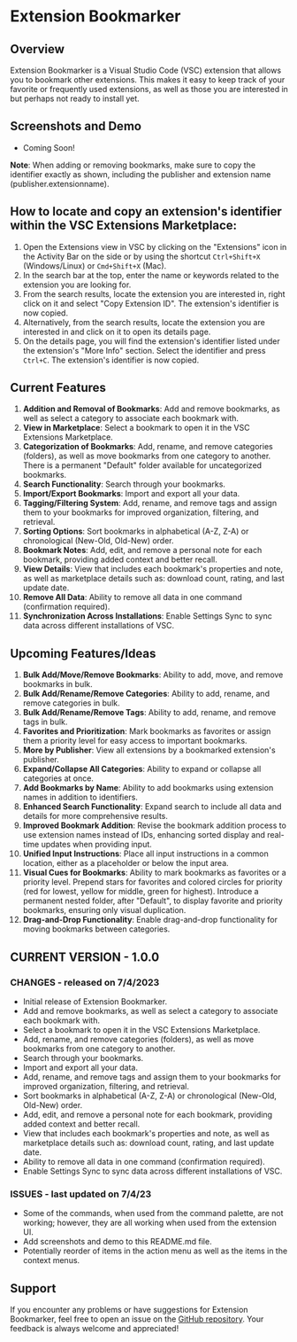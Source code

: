 Extension Bookmarker
====================

Overview
--------

Extension Bookmarker is a Visual Studio Code (VSC) extension that allows you to bookmark other extensions. This makes it easy to keep track of your favorite or frequently used extensions, as well as those you are interested in but perhaps not ready to install yet.

Screenshots and Demo
-----------------
- Coming Soon!

**Note**: When adding or removing bookmarks, make sure to copy the identifier exactly as shown, including the publisher and extension name (publisher.extensionname).

How to locate and copy an extension's identifier within the VSC Extensions Marketplace:
-------------------------------------------------------------------------------------------
1. Open the Extensions view in VSC by clicking on the "Extensions" icon in the Activity Bar on the side or by using the shortcut `Ctrl+Shift+X` (Windows/Linux) or `Cmd+Shift+X` (Mac).
2. In the search bar at the top, enter the name or keywords related to the extension you are looking for.
3. From the search results, locate the extension you are interested in, right click on it and select "Copy Extension ID". The extension's identifier is now copied.
3. Alternatively, from the search results, locate the extension you are interested in and click on it to open its details page.
4. On the details page, you will find the extension's identifier listed under the extension's "More Info" section. Select the identifier and press `Ctrl+C`. The extension's identifier is now copied.

Current Features
-----------------
1. **Addition and Removal of Bookmarks**: Add and remove bookmarks, as well as select a category to associate each bookmark with.
2. **View in Marketplace**: Select a bookmark to open it in the VSC Extensions Marketplace.
3. **Categorization of Bookmarks**: Add, rename, and remove categories (folders), as well as move bookmarks from one category to another. There is a permanent "Default" folder available for uncategorized bookmarks.
4. **Search Functionality**: Search through your bookmarks.
5. **Import/Export Bookmarks**: Import and export all your data.
6. **Tagging/Filtering System**: Add, rename, and remove tags and assign them to your bookmarks for improved organization, filtering, and retrieval.
7. **Sorting Options**: Sort bookmarks in alphabetical (A-Z, Z-A) or chronological (New-Old, Old-New) order.
8. **Bookmark Notes**: Add, edit, and remove a personal note for each bookmark, providing added context and better recall.
9. **View Details**: View that includes each bookmark's properties and note, as well as marketplace details such as: download count, rating, and last update date.
10. **Remove All Data**: Ability to remove all data in one command (confirmation required).
11. **Synchronization Across Installations**: Enable Settings Sync to sync data across different installations of VSC.

Upcoming Features/Ideas
-----------------------
1. **Bulk Add/Move/Remove Bookmarks**: Ability to add, move, and remove bookmarks in bulk.
2. **Bulk Add/Rename/Remove Categories**: Ability to add, rename, and remove categories in bulk.
3. **Bulk Add/Rename/Remove Tags**: Ability to add, rename, and remove tags in bulk.
4. **Favorites and Prioritization**: Mark bookmarks as favorites or assign them a priority level for easy access to important bookmarks.
5. **More by Publisher**: View all extensions by a bookmarked extension's publisher.
6. **Expand/Collapse All Categories**: Ability to expand or collapse all categories at once.
7. **Add Bookmarks by Name**: Ability to add bookmarks using extension names in addition to identifiers.
8. **Enhanced Search Functionality**: Expand search to include all data and details for more comprehensive results.
9. **Improved Bookmark Addition**: Revise the bookmark addition process to use extension names instead of IDs, enhancing sorted display and real-time updates when providing input.
10. **Unified Input Instructions**: Place all input instructions in a common location, either as a placeholder or below the input area.
11. **Visual Cues for Bookmarks**: Ability to mark bookmarks as favorites or a priority level. Prepend stars for favorites and colored circles for priority (red for lowest, yellow for middle, green for highest). Introduce a permanent nested folder, after "Default", to display favorite and priority bookmarks, ensuring only visual duplication.
12. **Drag-and-Drop Functionality**: Enable drag-and-drop functionality for moving bookmarks between categories.

CURRENT VERSION - 1.0.0
-----------------------
### CHANGES - released on 7/4/2023
- Initial release of Extension Bookmarker.
- Add and remove bookmarks, as well as select a category to associate each bookmark with.
- Select a bookmark to open it in the VSC Extensions Marketplace.
- Add, rename, and remove categories (folders), as well as move bookmarks from one category to another.
- Search through your bookmarks.
- Import and export all your data.
- Add, rename, and remove tags and assign them to your bookmarks for improved organization, filtering, and retrieval.
- Sort bookmarks in alphabetical (A-Z, Z-A) or chronological (New-Old, Old-New) order.
- Add, edit, and remove a personal note for each bookmark, providing added context and better recall.
- View that includes each bookmark's properties and note, as well as marketplace details such as: download count, rating, and last update date.
- Ability to remove all data in one command (confirmation required).
- Enable Settings Sync to sync data across different installations of VSC.
### ISSUES - last updated on 7/4/23
- Some of the commands, when used from the command palette, are not working; however, they are all working when used from the extension UI.  
- Add screenshots and demo to this README.md file.  
- Potentially reorder of items in the action menu as well as the items in the context menus.

Support
-------
If you encounter any problems or have suggestions for Extension Bookmarker, feel free to open an issue on the [GitHub repository](https://github.com/osxzxso/extension-bookmarker.git). Your feedback is always welcome and appreciated!
